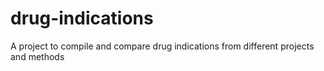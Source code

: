 # drug-indications
A project to compile and compare drug indications from different projects and methods
